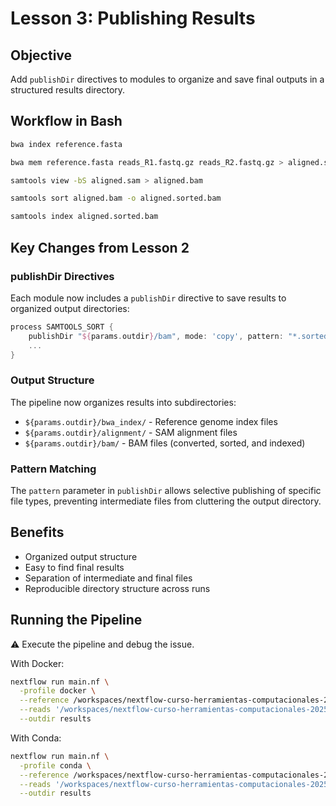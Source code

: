 # Lesson 3: Publishing Results

## Objective

Add `publishDir` directives to modules to organize and save final outputs in a structured results directory.

## Workflow in Bash

```bash
bwa index reference.fasta

bwa mem reference.fasta reads_R1.fastq.gz reads_R2.fastq.gz > aligned.sam

samtools view -bS aligned.sam > aligned.bam

samtools sort aligned.bam -o aligned.sorted.bam

samtools index aligned.sorted.bam
```

## Key Changes from Lesson 2

### publishDir Directives

Each module now includes a `publishDir` directive to save results to organized output directories:

```groovy
process SAMTOOLS_SORT {
    publishDir "${params.outdir}/bam", mode: 'copy', pattern: "*.sorted.bam"
    ...
}
```

### Output Structure

The pipeline now organizes results into subdirectories:

- `${params.outdir}/bwa_index/` - Reference genome index files
- `${params.outdir}/alignment/` - SAM alignment files
- `${params.outdir}/bam/` - BAM files (converted, sorted, and indexed)

### Pattern Matching

The `pattern` parameter in `publishDir` allows selective publishing of specific file types, preventing intermediate files from cluttering the output directory.

## Benefits

- Organized output structure
- Easy to find final results
- Separation of intermediate and final files
- Reproducible directory structure across runs

## Running the Pipeline

:warning: Execute the pipeline and debug the issue.

With Docker:
```bash
nextflow run main.nf \
  -profile docker \
  --reference /workspaces/nextflow-curso-herramientas-computacionales-2025/assets/genome.fasta \
  --reads '/workspaces/nextflow-curso-herramientas-computacionales-2025/assets/test_{1,2}.fastq.gz' \
  --outdir results
```

With Conda:
```bash
nextflow run main.nf \
  -profile conda \
  --reference /workspaces/nextflow-curso-herramientas-computacionales-2025/assets/genome.fasta \
  --reads '/workspaces/nextflow-curso-herramientas-computacionales-2025/assets/test_{1,2}.fastq.gz' \
  --outdir results
```
